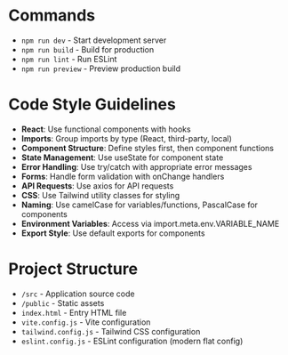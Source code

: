 # Commands
- `npm run dev` - Start development server
- `npm run build` - Build for production
- `npm run lint` - Run ESLint
- `npm run preview` - Preview production build

# Code Style Guidelines
- **React**: Use functional components with hooks
- **Imports**: Group imports by type (React, third-party, local)
- **Component Structure**: Define styles first, then component functions
- **State Management**: Use useState for component state
- **Error Handling**: Use try/catch with appropriate error messages
- **Forms**: Handle form validation with onChange handlers
- **API Requests**: Use axios for API requests
- **CSS**: Use Tailwind utility classes for styling
- **Naming**: Use camelCase for variables/functions, PascalCase for components
- **Environment Variables**: Access via import.meta.env.VARIABLE_NAME
- **Export Style**: Use default exports for components

# Project Structure
- `/src` - Application source code
- `/public` - Static assets
- `index.html` - Entry HTML file
- `vite.config.js` - Vite configuration
- `tailwind.config.js` - Tailwind CSS configuration
- `eslint.config.js` - ESLint configuration (modern flat config)